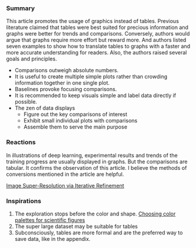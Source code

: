 ### Summary
This article promotes the usage of graphics instead of tables. Previous literature claimed that tables were best suited for precious information and graphs were better for trends and comparisons. Conversely, authors would argue that graphs require more effort but reward more. And authors listed seven examples to show how to translate tables to graphs with a faster and more accurate understanding for readers. Also, the authors raised several goals and principles.

 - Comparisons outweigh absolute numbers.
 - It is useful to create multiple simple plots rather than crowding information together in one single plot.
 - Baselines provoke focusing comparisons.
 - It is recommended to keep visuals simple and label data directly if possible.
 - The zen of data displays
   - Figure out the key comparisons of interest
   - Exhibit small individual plots with comparisons
   - Assemble them to serve the main purpose

### Reactions

In illustrations of deep learning, experimental results and trends of the training progress are usually displayed in graphs. But the comparisons are tabular. It confirms the observation of this article. I believe the methods of conversions mentioned in the article are helpful.

[Image Super-Resolution via Iterative Refinement](https://arxiv.org/abs/2104.07636)

### Inspirations

1. The exploration stops before the color and shape. [Choosing color palettes for scientific figures](https://onlinelibrary.wiley.com/doi/10.1002/rth2.12308)
2. The super large dataset may be suitable for tables
3. Subconsciously, tables are more formal and are the preferred way to save data, like in the appendix.
